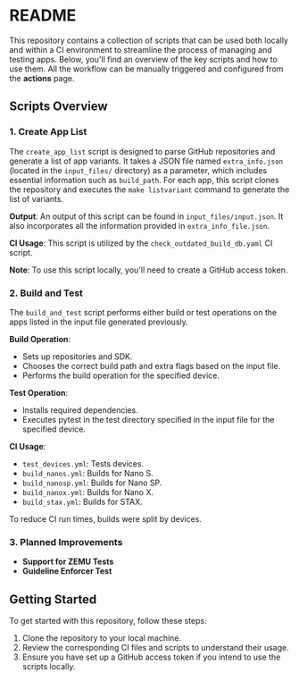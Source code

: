 # README

This repository contains a collection of scripts that can be used both locally and within a CI environment to streamline the process of managing and testing apps. Below, you'll find an overview of the key scripts and how to use them.
All the workflow can be manually triggered and configured from the **actions** page.

## Scripts Overview

### 1. Create App List

The `create_app_list` script is designed to parse GitHub repositories and generate a list of app variants. It takes a JSON file named `extra_info.json` (located in the `input_files/` directory) as a parameter, which includes essential information such as `build_path`. For each app, this script clones the repository and executes the `make listvariant` command to generate the list of variants.

**Output**: An output of this script can be found in `input_files/input.json`. It also incorporates all the information provided in `extra_info_file.json`.

**CI Usage**: This script is utilized by the `check_outdated_build_db.yaml` CI script.

**Note**: To use this script locally, you'll need to create a GitHub access token.

### 2. Build and Test

The `build_and_test` script performs either build or test operations on the apps listed in the input
file generated previously.

**Build Operation**:
- Sets up repositories and SDK.
- Chooses the correct build path and extra flags based on the input file.
- Performs the build operation for the specified device.

**Test Operation**:
- Installs required dependencies.
- Executes pytest in the test directory specified in the input file for the specified device.

**CI Usage**:
- `test_devices.yml`: Tests devices.
- `build_nanos.yml`: Builds for Nano S.
- `build_nanosp.yml`: Builds for Nano SP.
- `build_nanox.yml`: Builds for Nano X.
- `build_stax.yml`: Builds for STAX.

To reduce CI run times, builds were split by devices.

### 3. Planned Improvements

- **Support for ZEMU Tests**
- **Guideline Enforcer Test**

## Getting Started

To get started with this repository, follow these steps:

1. Clone the repository to your local machine.
2. Review the corresponding CI files and scripts to understand their usage.
3. Ensure you have set up a GitHub access token if you intend to use the scripts locally.
